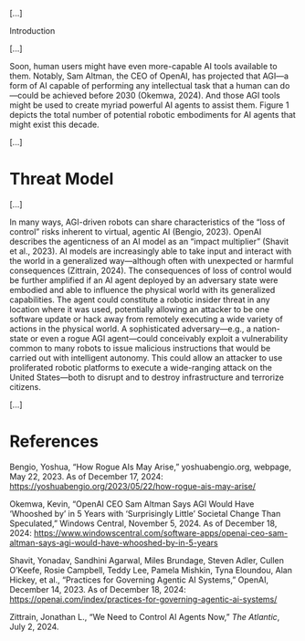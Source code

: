 [...]

Introduction

[...]

Soon, human users might have even more-capable AI tools available to them. Notably, Sam Altman, the CEO of OpenAI, has projected that AGI—a form of AI capable of performing any intellectual task that a human can do—could be achieved before 2030 (Okemwa, 2024). And those AGI tools might be used to create myriad powerful AI agents to assist them. Figure 1 depicts the total number of potential robotic embodiments for AI agents that might exist this decade.

[...]

# Threat Model

[...]

In many ways, AGI-driven robots can share characteristics of the “loss of control” risks inherent to virtual, agentic AI (Bengio, 2023). OpenAI describes the agenticness of an AI model as an “impact multiplier” (Shavit et al., 2023). AI models are increasingly able to take input and interact with the world in a generalized way—although often with unexpected or harmful consequences (Zittrain, 2024). The consequences of loss of control would be further amplified if an AI agent deployed by an adversary state were embodied and able to influence the physical world with its generalized capabilities. The agent could constitute a robotic insider threat in any location where it was used, potentially allowing an attacker to be one software update or hack away from remotely executing a wide variety of actions in the physical world. A sophisticated adversary—e.g., a nation-state or even a rogue AGI agent—could conceivably exploit a vulnerability common to many robots to issue malicious instructions that would be carried out with intelligent autonomy. This could allow an attacker to use proliferated robotic platforms to execute a wide-ranging attack on the United States—both to disrupt and to destroy infrastructure and terrorize citizens.

[...]

# References

Bengio, Yoshua, “How Rogue AIs May Arise,” yoshuabengio.org, webpage, May 22, 2023. As of December 17, 2024: https://yoshuabengio.org/2023/05/22/how-rogue-ais-may-arise/

Okemwa, Kevin, “OpenAI CEO Sam Altman Says AGI Would Have ‘Whooshed by’ in 5 Years with ‘Surprisingly Little’ Societal Change Than Speculated,” Windows Central, November 5, 2024. As of December 18, 2024:
https://www.windowscentral.com/software-apps/openai-ceo-sam-altman-says-agi-would-have-whooshed-by-in-5-years

Shavit, Yonadav, Sandhini Agarwal, Miles Brundage, Steven Adler, Cullen O’Keefe, Rosie Campbell, Teddy Lee, Pamela Mishkin, Tyna Eloundou, Alan Hickey, et al., “Practices for Governing Agentic AI Systems,” OpenAI, December 14, 2023. As of December 18, 2024: https://openai.com/index/practices-for-governing-agentic-ai-systems/

Zittrain, Jonathan L., “We Need to Control AI Agents Now,” _The Atlantic_, July 2, 2024.
